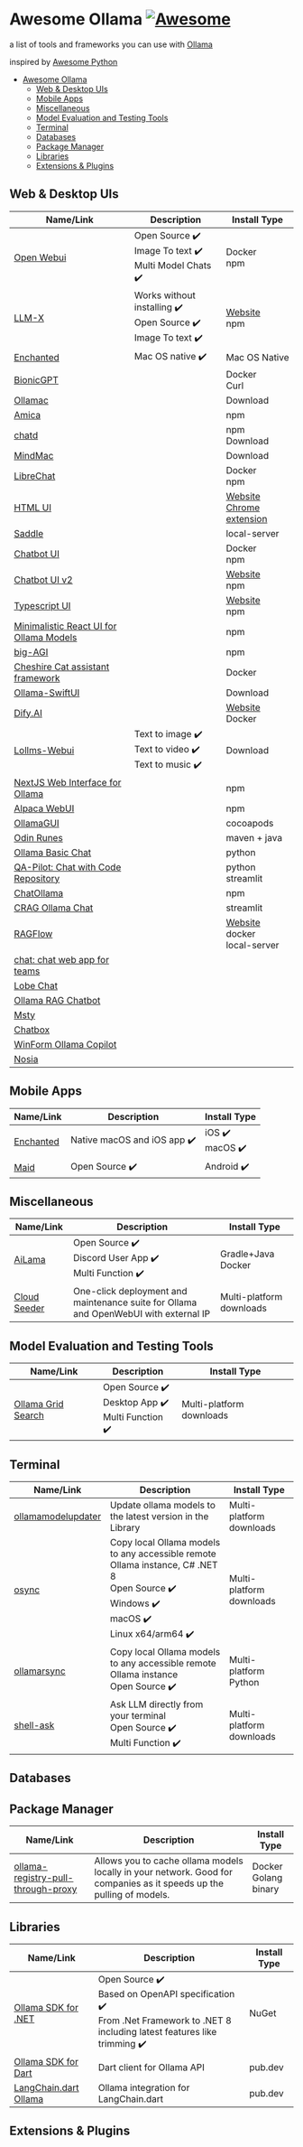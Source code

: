 # Awesome Ollama  [![Awesome](https://cdn.rawgit.com/sindresorhus/awesome/d7305f38d29fed78fa85652e3a63e154dd8e8829/media/badge.svg)](https://github.com/sindresorhus/awesome)


a list of tools and frameworks you can use with [Ollama](https://github.com/ollama/ollama)

inspired by [Awesome Python](https://github.com/vinta/awesome-python)

- [Awesome Ollama](https://github.com/endo9000/awesome-ollama?tab=readme-ov-file#awesome-ollama)
  - [Web & Desktop UIs](https://github.com/endo9000/Awesome-Ollama?tab=readme-ov-file#web--desktop-uis)
  - [Mobile Apps](https://github.com/endo9000/awesome-ollama?tab=readme-ov-file#mobile-apps)
  - [Miscellaneous](https://github.com/endo9000/awesome-ollama?tab=readme-ov-file#miscellaneous)
  - [Model Evaluation and Testing Tools](https://github.com/endo9000/awesome-ollama?tab=readme-ov-file#model-evaluation-and-testing-tools)
  - [Terminal](https://github.com/endo9000/awesome-ollama?tab=readme-ov-file#terminal)
  - [Databases](https://github.com/endo9000/awesome-ollama?tab=readme-ov-file#databases)
  - [Package Manager](https://github.com/endo9000/awesome-ollama?tab=readme-ov-file#package-manager)
  - [Libraries](https://github.com/endo9000/awesome-ollama?tab=readme-ov-file#libraries)
  - [Extensions & Plugins](https://github.com/endo9000/awesome-ollama?tab=readme-ov-file#extensions-plugins)

## Web & Desktop UIs

| Name/Link                                                                            | Description                                                                                                                      | Install Type                                                                                                                                                      |
| ------------------------------------------------------------------------------------ | -------------------------------------------------------------------------------------------------------------------------------- | ----------------------------------------------------------------------------------------------------------------------------------------------------------------- |
| [Open Webui](https://github.com/open-webui/open-webui)                               | Open Source :heavy_check_mark: <br /> Image To text :heavy_check_mark: <br /> Multi Model Chats :heavy_check_mark: <br />        | Docker <br /> npm                                                                                                                                                 |
| [LLM-X](https://github.com/mrdjohnson/llm-x)                                         | Works without installing :heavy_check_mark: <br /> Open Source :heavy_check_mark: <br /> Image To text :heavy_check_mark: <br /> | [Website](https://mrdjohnson.github.io/llm-x/) <br /> npm                                                                                                         |
| [Enchanted](https://github.com/AugustDev/enchanted)                                  | Mac OS native :heavy_check_mark: <br />                                                                                          | Mac OS Native                                                                                                                                                     |
| [BionicGPT](https://github.com/bionic-gpt/bionic-gpt)                                |                                                                                                                                  | Docker <br /> Curl                                                                                                                                                |
| [Ollamac](https://github.com/kevinhermawan/Ollamac)                                  |                                                                                                                                  | Download                                                                                                                                                          |
| [Amica](https://github.com/semperai/amica)                                           |                                                                                                                                  | npm                                                                                                                                                               |
| [chatd](https://github.com/BruceMacD/chatd)                                          |                                                                                                                                  | npm <br /> Download                                                                                                                                               |
| [MindMac](https://mindmac.app/)                                                      |                                                                                                                                  | Download                                                                                                                                                          |
| [LibreChat](https://github.com/danny-avila/LibreChat)                                |                                                                                                                                  | Docker <br /> npm                                                                                                                                                 |
| [HTML UI](https://github.com/ollama-ui/ollama-ui)                                    |                                                                                                                                  | [Website](https://ollama-ui.github.io/ollama-ui/) <br /> [Chrome extension](https://chrome.google.com/webstore/detail/ollama-ui/cmgdpmlhgjhoadnonobjeekmfcehffco) |
| [Saddle](https://github.com/jikkuatwork/saddle)                                      |                                                                                                                                  | local-server                                                                                                                                                      |
| [Chatbot UI](https://github.com/ivanfioravanti/chatbot-ollama)                       |                                                                                                                                  | Docker <br /> npm                                                                                                                                                 |
| [Chatbot UI v2](https://github.com/mckaywrigley/chatbot-ui)                          |                                                                                                                                  | [Website](https://www.chatbotui.com/) <br /> npm                                                                                                                  |
| [Typescript UI](https://github.com/ollama-interface/Ollama-Gui)                      |                                                                                                                                  | [Website](https://ollama.twanluttik.com/) <br /> npm                                                                                                              |
| [Minimalistic React UI for Ollama Models](https://github.com/richawo/minimal-llm-ui) |                                                                                                                                  | npm                                                                                                                                                               |
| [big-AGI](https://github.com/enricoros/big-AGI)                                      |                                                                                                                                  | npm                                                                                                                                                               |
| [Cheshire Cat assistant framework](https://github.com/cheshire-cat-ai/core)          |                                                                                                                                  | Docker                                                                                                                                                            |
| [Ollama-SwiftUI](https://github.com/kghandour/Ollama-SwiftUI)                        |                                                                                                                                  | Download                                                                                                                                                          |
| [Dify.AI](https://github.com/langgenius/dify)                                        |                                                                                                                                  | [Website](https://dify.ai/) <br /> Docker                                                                                                                         |
| [Lollms-Webui](https://github.com/ParisNeo/lollms-webui)                             | Text to image :heavy_check_mark: <br /> Text to video :heavy_check_mark: <br /> Text to music :heavy_check_mark: <br />          | Download                                                                                                                                                          |
| [NextJS Web Interface for Ollama](https://github.com/jakobhoeg/nextjs-ollama-llm-ui) |                                                                                                                                  | npm                                                                                                                                                               |
| [Alpaca WebUI](https://github.com/mmo80/alpaca-webui)                                |                                                                                                                                  | npm                                                                                                                                                               |
| [OllamaGUI](https://github.com/enoch1118/ollamaGUI)                                  |                                                                                                                                  | cocoapods                                                                                                                                                         |
| [Odin Runes](https://github.com/leonid20000/OdinRunes)                               |                                                                                                                                  | maven + java                                                                                                                                                      |
| [Ollama Basic Chat](https://github.com/rapidarchitect/ollama_basic_chat)             |                                                                                                                                  | python                                                                                                                                                            |
| [QA-Pilot: Chat with Code Repository](https://github.com/reid41/QA-Pilot)            |                                                                                                                                  | python <br /> streamlit                                                                                                                                           |
| [ChatOllama](https://github.com/sugarforever/chat-ollama)                            |                                                                                                                                  | npm                                                                                                                                                               |
| [CRAG Ollama Chat](https://github.com/Nagi-ovo/CRAG-Ollama-Chat)                     |                                                                                                                                  | streamlit                                                                                                                                                         |
| [RAGFlow](https://github.com/infiniflow/ragflow)                                     |                                                                                                                                  | [Website](https://ragflow.io/) <br /> docker <br /> local-server                                                                                                  |
| [chat: chat web app for teams](https://github.com/swuecho/chat)                      |                                                                                                                                  |
| [Lobe Chat](https://github.com/lobehub/lobe-chat)                                    |                                                                                                                                  |
| [Ollama RAG Chatbot](https://github.com/datvodinh/rag-chatbot)                       |                                                                                                                                  |
| [Msty](https://msty.app/)                                                            |                                                                                                                                  |
| [Chatbox](https://github.com/Bin-Huang/Chatbox)                                      |                                                                                                                                  |
| [WinForm Ollama Copilot](https://github.com/tgraupmann/WinForm_Ollama_Copilot)       |                                                                                                                                  |
| [Nosia](https://github.com/nosia-ai/nosia)                                           |                                                                                                                                  |

## Mobile Apps

|Name/Link|  Description | Install Type |
|--|--|--|
|  [Enchanted](https://github.com/AugustDev/enchanted) | Native macOS and iOS app :heavy_check_mark: <br /> | iOS :heavy_check_mark: <br /> macOS :heavy_check_mark: 
|  [Maid](https://github.com/Mobile-Artificial-Intelligence/maid) | Open Source :heavy_check_mark: <br /> | Android :heavy_check_mark: <br />

## Miscellaneous

| Name/Link                                                           | Description                                                                                                               | Install Type              |
| ------------------------------------------------------------------- | ------------------------------------------------------------------------------------------------------------------------- | ------------------------- |
| [AiLama](https://github.com/zeyoyt/ailama)                          | Open Source :heavy_check_mark: <br /> Discord User App :heavy_check_mark: <br /> Multi Function :heavy_check_mark: <br /> | Gradle+Java <br /> Docker |
| [Cloud Seeder](https://github.com/ipv6rslimited/cloudseeder)        | One-click deployment and maintenance suite for Ollama and OpenWebUI with external IP                                      | Multi-platform downloads  |

## Model Evaluation and Testing Tools

| Name/Link                                                           | Description                                                                                                          | Install Type             |
| ------------------------------------------------------------------- | -------------------------------------------------------------------------------------------------------------------- | ------------------------ |
| [Ollama Grid Search](https://github.com/dezoito/ollama-grid-search) | Open Source :heavy_check_mark: <br /> Desktop App :heavy_check_mark: <br /> Multi Function :heavy_check_mark: <br /> | Multi-platform downloads |

## Terminal

| Name/Link                                                           | Description                                                                                                               | Install Type              |
| ------------------------------------------------------------------- | ------------------------------------------------------------------------------------------------------------------------- | ------------------------- |
| [ollamamodelupdater](https://github.com/technovangelist/ollamamodelupdater) | Update ollama models to the latest version in the Library                                                         | Multi-platform downloads  |
| [osync](https://github.com/mann1x/osync/)        | Copy local Ollama models to any accessible remote Ollama instance, C# .NET 8 <br /> Open Source :heavy_check_mark: <br /> Windows :heavy_check_mark: <br /> macOS :heavy_check_mark: <br /> Linux x64/arm64 :heavy_check_mark: | Multi-platform downloads  |
| [ollamarsync](https://github.com/mann1x/ollamarsync/)        | Copy local Ollama models to any accessible remote Ollama instance <br /> Open Source :heavy_check_mark:                          | Multi-platform Python     |
| [shell-ask](https://github.com/egoist/shell-ask)        | Ask LLM directly from your terminal <br /> Open Source :heavy_check_mark:  <br /> Multi Function :heavy_check_mark:                   | Multi-platform downloads  |

## Databases

## Package Manager



| Name/Link                                                           | Description                                                                                                               | Install Type              |
| ------------------------------------------------------------------- | ------------------------------------------------------------------------------------------------------------------------- | ------------------------- |
| [ollama-registry-pull-through-proxy](https://github.com/beans-bytes/ollama-registry-pull-through-proxy) | Allows you to cache ollama models locally in your network. Good for companies as it speeds up the pulling of models.                                                       | Docker <br /> Golang binary  |

## Libraries

| Name/Link                                                           | Description                                                                                                               | Install Type              |
| ------------------------------------------------------------------- | ------------------------------------------------------------------------------------------------------------------------- | ------------------------- |
| [Ollama SDK for .NET](https://github.com/tryAGI/Ollama) | Open Source :heavy_check_mark: <br /> Based on OpenAPI specification :heavy_check_mark: <br /> From .Net Framework to .NET 8 including latest features like trimming :heavy_check_mark:  | NuGet |
| [Ollama SDK for Dart](https://pub.dev/packages/ollama_dart) | Dart client for Ollama API | pub.dev |
| [LangChain.dart Ollama](https://pub.dev/packages/langchain_ollama) | Ollama integration for LangChain.dart| pub.dev |

## Extensions & Plugins
